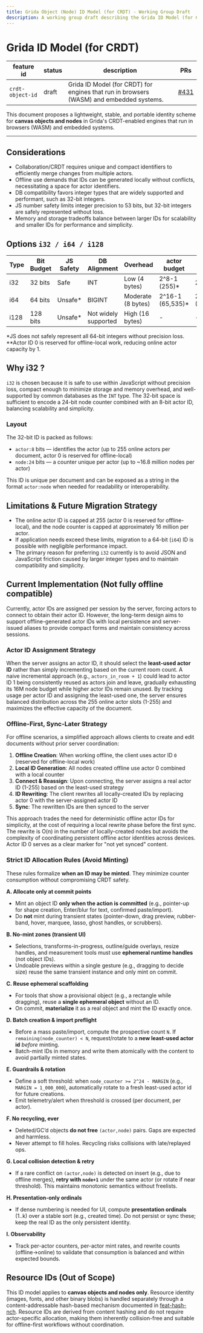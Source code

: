 ```yaml
---
title: Grida Object (Node) ID Model (for CRDT) - Working Group Draft
description: A working group draft describing the Grida ID Model (for CRDT) feature for the core engine.
---
```


# Grida ID Model (for CRDT)

| feature id       | status | description                                                                             | PRs                                               |
| ---------------- | ------ | --------------------------------------------------------------------------------------- | ------------------------------------------------- |
| `crdt-object-id` | draft  | Grida ID Model (for CRDT) for engines that run in browsers (WASM) and embedded systems. | [#431](https://github.com/gridaco/grida/pull/431) |

This document proposes a lightweight, stable, and portable identity scheme for **canvas objects and nodes** in Grida's CRDT-enabled engines that run in browsers (WASM) and embedded systems.

---

## Considerations

- Collaboration/CRDT requires unique and compact identifiers to efficiently merge changes from multiple actors.
- Offline use demands that IDs can be generated locally without conflicts, necessitating a space for actor identifiers.
- DB compatibility favors integer types that are widely supported and performant, such as 32-bit integers.
- JS number safety limits integer precision to 53 bits, but 32-bit integers are safely represented without loss.
- Memory and storage tradeoffs balance between larger IDs for scalability and smaller IDs for performance and simplicity.

## Options `i32 / i64 / i128`

| Type | Bit Budget | JS Safety | DB Alignment         | Overhead           | actor budget      | object budget              | notes                  | collision (per document)   |
| ---- | ---------- | --------- | -------------------- | ------------------ | ----------------- | -------------------------- | ---------------------- | -------------------------- |
| i32  | 32 bits    | Safe      | INT                  | Low (4 bytes)      | 2^8-1 (255)\*     | 2^24 (16,777,216)          | reasonable             | 4,294,967,296              |
| i64  | 64 bits    | Unsafe\*  | BIGINT               | Moderate (8 bytes) | 2^16-1 (65,535)\* | 2^64 (281,474,976,710,656) | maximum                | 18,446,744,073,709,551,616 |
| i128 | 128 bits   | Unsafe\*  | Not widely supported | High (16 bytes)    | -                 | -                          | use uuid at this point | ♾️                         |

\*JS does not safely represent all 64-bit integers without precision loss.
\*\*Actor ID 0 is reserved for offline-local work, reducing online actor capacity by 1.

## Why i32 ?

`i32` is chosen because it is safe to use within JavaScript without precision loss, compact enough to minimize storage and memory overhead, and well-supported by common databases as the `INT` type. The 32-bit space is sufficient to encode a 24-bit node counter combined with an 8-bit actor ID, balancing scalability and simplicity.

### Layout

The 32-bit ID is packed as follows:

- `actor:8` bits — identifies the actor (up to 255 online actors per document, actor 0 is reserved for offline-local)
- `node:24` bits — a counter unique per actor (up to ~16.8 million nodes per actor)

This ID is unique per document and can be exposed as a string in the format `actor:node` when needed for readability or interoperability.

## Limitations & Future Migration Strategy

- The online actor ID is capped at 255 (actor 0 is reserved for offline-local), and the node counter is capped at approximately 16 million per actor.
- If application needs exceed these limits, migration to a 64-bit (`i64`) ID is possible with negligible performance impact.
- The primary reason for preferring `i32` currently is to avoid JSON and JavaScript friction caused by larger integer types and to maintain compatibility and simplicity.

## Current Implementation (Not fully offline compatible)

Currently, actor IDs are assigned per session by the server, forcing actors to connect to obtain their actor ID. However, the long-term design aims to support offline-generated actor IDs with local persistence and server-issued aliases to provide compact forms and maintain consistency across sessions.

### Actor ID Assignment Strategy

When the server assigns an actor ID, it should select the **least-used actor ID** rather than simply incrementing based on the current room count. A naive incremental approach (e.g., `actors_in_room + 1`) could lead to actor ID 1 being consistently reused as actors join and leave, gradually exhausting its 16M node budget while higher actor IDs remain unused. By tracking usage per actor ID and assigning the least-used one, the server ensures balanced distribution across the 255 online actor slots (1-255) and maximizes the effective capacity of the document.

### Offline-First, Sync-Later Strategy

For offline scenarios, a simplified approach allows clients to create and edit documents without prior server coordination:

1. **Offline Creation**: When working offline, the client uses actor ID `0` (reserved for offline-local work)
2. **Local ID Generation**: All nodes created offline use actor 0 combined with a local counter
3. **Connect & Reassign**: Upon connecting, the server assigns a real actor ID (1-255) based on the least-used strategy
4. **ID Rewriting**: The client rewrites all locally-created IDs by replacing actor 0 with the server-assigned actor ID
5. **Sync**: The rewritten IDs are then synced to the server

This approach trades the need for deterministic offline actor IDs for simplicity, at the cost of requiring a local rewrite phase before the first sync. The rewrite is O(n) in the number of locally-created nodes but avoids the complexity of coordinating persistent offline actor identities across devices. Actor ID 0 serves as a clear marker for "not yet synced" content.

### Strict ID Allocation Rules (Avoid Minting)

These rules formalize **when an ID may be minted**. They minimize counter consumption without compromising CRDT safety.

**A. Allocate only at commit points**
- Mint an object ID **only when the action is committed** (e.g., pointer-up for shape creation, Enter/blur for text, confirmed paste/import).
- Do **not** mint during transient states (pointer-down, drag preview, rubber-band, hover, marquee, lasso, ghost handles, or scrubbers).

**B. No-mint zones (transient UI)**
- Selections, transforms-in-progress, outline/guide overlays, resize handles, and measurement tools must use **ephemeral runtime handles** (not object IDs).
- Undoable previews within a single gesture (e.g., dragging to decide size) reuse the same transient instance and only mint on commit.

**C. Reuse ephemeral scaffolding**
- For tools that show a provisional object (e.g., a rectangle while dragging), reuse a **single ephemeral object** without an ID.
- On commit, **materialize** it as a real object and mint the ID exactly once.

**D. Batch creation & import preflight**
- Before a mass paste/import, compute the prospective count `N`. If `remaining(node_counter) < N`, request/rotate to a **new least-used actor id** *before* minting.
- Batch-mint IDs in memory and write them atomically with the content to avoid partially minted states.

**E. Guardrails & rotation**
- Define a soft threshold: when `node_counter >= 2^24 - MARGIN` (e.g., `MARGIN = 1_000_000`), automatically rotate to a fresh least-used actor id for future creations.
- Emit telemetry/alert when threshold is crossed (per document, per actor).

**F. No recycling, ever**
- Deleted/GC’d objects **do not free** `(actor,node)` pairs. Gaps are expected and harmless.
- Never attempt to fill holes. Recycling risks collisions with late/replayed ops.

**G. Local collision detection & retry**
- If a rare conflict on `(actor,node)` is detected on insert (e.g., due to offline merges), **retry with `node+1`** under the same actor (or rotate if near threshold). This maintains monotonic semantics without freelists.

**H. Presentation-only ordinals**
- If dense numbering is needed for UI, compute **presentation ordinals** (1..k) over a stable sort (e.g., created time). Do not persist or sync these; keep the real ID as the only persistent identity.

**I. Observability**
- Track per-actor counters, per-actor mint rates, and rewrite counts (offline→online) to validate that consumption is balanced and within expected bounds.

## Resource IDs (Out of Scope)

This ID model applies to **canvas objects and nodes only**. Resource identity (images, fonts, and other binary blobs) is handled separately through a content-addressable hash-based mechanism documented in [feat-hash-nch](../feat-hash-nch/index.md). Resource IDs are derived from content hashing and do not require actor-specific allocation, making them inherently collision-free and suitable for offline-first workflows without coordination.
